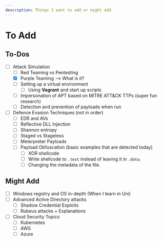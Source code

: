 ```yaml
---
description: Things I want to add or might add.
---
```


# To Add

## To-Dos

* [ ] Attack Simulation
  * [ ] Red Teaming vs Pentesting
  * [x] Purple Teaming --> What is it?
  * [ ] Setting up a virtual environment
    * [ ] Using **Vagrant** and start up scripts
  * [ ] Impersonation of APT based on MITRE ATT\&CK TTPs (super fun research)
  * [ ] Detection and prevention of payloads when run
* [ ] Defence Evasion Techniques (not in order)
  * [ ] EDR and AVs&#x20;
  * [ ] Reflective DLL Injection
  * [ ] Shannon entropy
  * [ ] Staged vs Stageless
  * [ ] Meterpreter Payloads
  * [ ] Payload Obfuscation (basic examples that are detected today)
    * [ ] XOR shellcode
    * [ ] Write shellcode to `.text` instead of leaving it in `.data`.&#x20;
    * [ ] Changing the metadata of the file.&#x20;

## Might Add

* [ ] Windows registry and OS in-depth (When I learn in Uni)
* [ ] Advanced Active Directory attacks
  * [ ] Shadow Credential Exploits
  * [ ] Rubeus attacks + Explanations
* [ ] Cloud Security Topics
  * [ ] Kubernetes
  * [ ] AWS
  * [ ] Azure&#x20;
